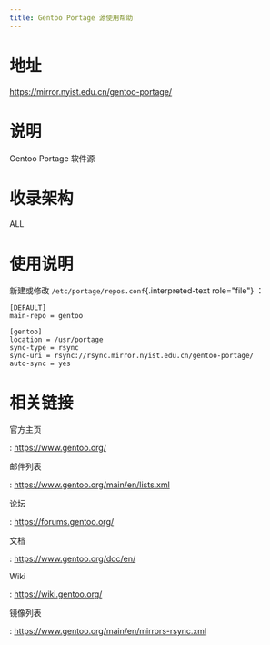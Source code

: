 ```yaml
---
title: Gentoo Portage 源使用帮助
---
```


地址
====

<https://mirror.nyist.edu.cn/gentoo-portage/>

说明
====

Gentoo Portage 软件源

收录架构
========

ALL

使用说明
========

新建或修改 `/etc/portage/repos.conf`{.interpreted-text role="file"} ：

    [DEFAULT]
    main-repo = gentoo

    [gentoo]
    location = /usr/portage
    sync-type = rsync
    sync-uri = rsync://rsync.mirror.nyist.edu.cn/gentoo-portage/
    auto-sync = yes

相关链接
========

官方主页

:   <https://www.gentoo.org/>

邮件列表

:   <https://www.gentoo.org/main/en/lists.xml>

论坛

:   <https://forums.gentoo.org/>

文档

:   <https://www.gentoo.org/doc/en/>

Wiki

:   <https://wiki.gentoo.org/>

镜像列表

:   <https://www.gentoo.org/main/en/mirrors-rsync.xml>
